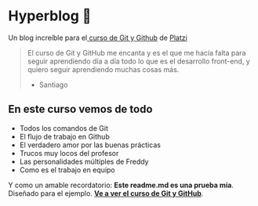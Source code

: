 # Hyperblog 💚
Un blog increíble para el[ curso de Git y Github](https://platzi.com/cursos/git-github/ " curso de Git y Github") de [Platzi](https://platzi.com/ "Platzi")
> El curso de Git y GitHub me encanta y es el que me hacía falta para seguir aprendiendo día a día todo lo que es el desarrollo front-end, y quiero seguir aprendiendo muchas cosas más.
> - Santiago

## En este curso vemos de todo
* Todos los comandos de Git
* El flujo de trabajo en Github
* El verdadero amor por las buenas prácticas
* Trucos muy locos del profesor
* Las personalidades múltiples de Freddy
* Como es el trabajo en equipo

Y como un amable recordatorio: **Este readme.md es una prueba mía**.  Diseñado para el ejemplo. [**Ve a ver el curso de Git y GitHub**](https://platzi.com/cursos/git-github/ "Ve a ver el curso de Git y GitHub").